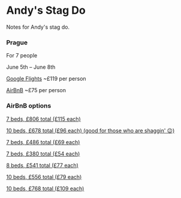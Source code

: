 # Andy's Stag Do

Notes for Andy's stag do.

### Prague

For 7 people

June 5th – June 8th

[Google Flights](https://www.google.com/flights?hl=en#flt=/m/04jpl./m/05ywg.2020-06-05*/m/05ywg./m/04jpl.2020-06-08;c:GBP;e:1;sd:1;t:f) ~£119 per person

[AirBnB](https://www.airbnb.co.uk/s/Prague--Czech-Republic/homes?refinement_paths%5B%5D=%2Fhomes&place_id=ChIJi3lwCZyTC0cRkEAWZg-vAAQ&source=mc_search_bar&search_type=section_navigation&screen_size=large&checkin=2020-06-05&checkout=2020-06-08&adults=8) ~£75 per person

### AirBnB options

[7 beds, £806 total (£115 each)](https://www.airbnb.co.uk/rooms/20152355?location=Prague%2C%20Czech%20Republic&adults=7&check_in=2020-06-05&check_out=2020-06-08&source_impression_id=p3_1582812981_%2FILGnRZCKuqwNU4p)

[10 beds, £678 total (£96 each) (good for those who are shaggin' 😉)](https://www.airbnb.co.uk/rooms/9159171?location=Prague%2C%20Czech%20Republic&adults=7&check_in=2020-06-05&check_out=2020-06-08&source_impression_id=p3_1582813139_j%2BQdHRSLnHezvwMr)

[7 beds, £486 total (£69 each)](https://www.airbnb.co.uk/rooms/2413125?adults=7&check_in=2020-06-05&check_out=2020-06-08&source_impression_id=p3_1582880239_5hP9bfiobq7v%2Fkep)

[7 beds, £380 total (£54 each)](https://www.airbnb.co.uk/rooms/659531?location=Prague%2C%20Czech%20Republic&adults=7&check_in=2020-06-05&check_out=2020-06-08&source_impression_id=p3_1582813231_zg9zoXZhWB6rGLag)

[8 beds, £541 total (£77 each)](https://www.airbnb.co.uk/rooms/8049864?adults=7&check_in=2020-06-05&check_out=2020-06-08&source_impression_id=p3_1582880431_CDvdUhJnxLF6HsgL)

[10 beds, £556 total (£79 each)](https://www.airbnb.co.uk/rooms/14989739?adults=7&check_in=2020-06-05&check_out=2020-06-08&source_impression_id=p3_1582880554_T5cu19lHrfmie2WU)

[10 beds, £768 total (£109 each)](https://www.airbnb.co.uk/rooms/24045882?adults=7&check_in=2020-06-05&check_out=2020-06-08&source_impression_id=p3_1582880689_jeWEdoGtQeD8sQ5v)
